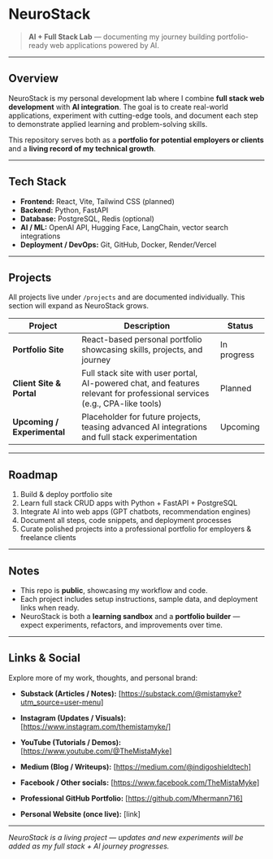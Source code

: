 # NeuroStack

> **AI + Full Stack Lab** — documenting my journey building portfolio-ready web applications powered by AI.

---

## Overview
NeuroStack is my personal development lab where I combine **full stack web development** with **AI integration**. The goal is to create real-world applications, experiment with cutting-edge tools, and document each step to demonstrate applied learning and problem-solving skills.

This repository serves both as a **portfolio for potential employers or clients** and a **living record of my technical growth**.

---

## Tech Stack
- **Frontend:** React, Vite, Tailwind CSS (planned)  
- **Backend:** Python, FastAPI  
- **Database:** PostgreSQL, Redis (optional)  
- **AI / ML:** OpenAI API, Hugging Face, LangChain, vector search integrations  
- **Deployment / DevOps:** Git, GitHub, Docker, Render/Vercel

---

## Projects
All projects live under `/projects` and are documented individually. This section will expand as NeuroStack grows.

| Project | Description | Status |
|---------|-------------|--------|
| **Portfolio Site** | React-based personal portfolio showcasing skills, projects, and journey | In progress |
| **Client Site & Portal** | Full stack site with user portal, AI-powered chat, and features relevant for professional services (e.g., CPA-like tools) | Planned |
| **Upcoming / Experimental** | Placeholder for future projects, teasing advanced AI integrations and full stack experimentation | Upcoming |

---

## Roadmap
1. Build & deploy portfolio site  
2. Learn full stack CRUD apps with Python + FastAPI + PostgreSQL  
3. Integrate AI into web apps (GPT chatbots, recommendation engines)  
4. Document all steps, code snippets, and deployment processes  
5. Curate polished projects into a professional portfolio for employers & freelance clients  

---

## Notes
- This repo is **public**, showcasing my workflow and code.  
- Each project includes setup instructions, sample data, and deployment links when ready.  
- NeuroStack is both a **learning sandbox** and a **portfolio builder** — expect experiments, refactors, and improvements over time.

---

## Links & Social
Explore more of my work, thoughts, and personal brand:

- **Substack (Articles / Notes):** [https://substack.com/@mistamyke?utm_source=user-menu]  
- **Instagram (Updates / Visuals):** [https://www.instagram.com/themistamyke/]  
- **YouTube (Tutorials / Demos):** [https://www.youtube.com/@TheMistaMyke]    
- **Medium (Blog / Writeups):** [https://medium.com/@indigoshieldtech]  
- **Facebook / Other socials:** [https://www.facebook.com/TheMistaMyke]  

- **Professional GitHub Portfolio:** [https://github.com/Mhermann716]  
- **Personal Website (once live):** [link]  

---

*NeuroStack is a living project — updates and new experiments will be added as my full stack + AI journey progresses.*

